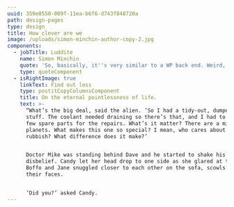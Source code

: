 ```yaml
---
uuid: 359e0550-009f-11ea-b6f6-d743f848720a
path: design-pages
type: design
title: How clever are we
image: /uploads/simon-minchin-author-copy-2.jpg
components:
  - jobTitle: Luddite
    name: Simon Minchin
    quote: 'So, basically, it''s very similar to a WP back end. Weird, huh. '
    type: quoteComponent
  - isRightImage: true
    linkText: Find out less
    type: postitCopyColumnsComponent
    title: On the eternal pointlessness of life.
    text: >-
      “What’s the big deal, said the alien. ‘So I had a tidy-out, dumped some
      stuff. The coolant needed draining so there’s that, and I had to un-box a
      few spare parts for the repairs. What’s it matter? There are a million
      planets. What makes this one so special? I mean, who cares about a bit of
      rubbish? What difference does it make?’


      Doctor Mike was standing behind Dave and he started to shake his head in
      disbelief. Candy let her head drop to one side as she glared at the alien.
      Boffo and Jane snuggled closer to each other on the sofa, scowls on both
      their faces.


      ‘Did you?’ asked Candy.
---
```


